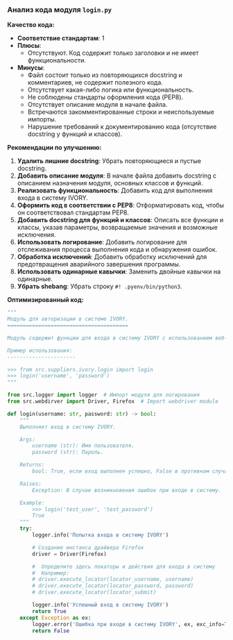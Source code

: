 ### **Анализ кода модуля `login.py`**

**Качество кода:**

- **Соответствие стандартам**: 1
- **Плюсы**:
    - Отсутствуют. Код содержит только заголовки и не имеет функциональности.
- **Минусы**:
    - Файл состоит только из повторяющихся docstring и комментариев, не содержит полезного кода.
    - Отсутствует какая-либо логика или функциональность.
    - Не соблюдены стандарты оформления кода (PEP8).
    - Отсутствует описание модуля в начале файла.
    - Встречаются закомментированные строки и неиспользуемые импорты.
    - Нарушение требований к документированию кода (отсутствие docstring у функций и классов).

**Рекомендации по улучшению:**

1.  **Удалить лишние docstring**: Убрать повторяющиеся и пустые docstring.
2.  **Добавить описание модуля**: В начале файла добавить docstring с описанием назначения модуля, основных классов и функций.
3.  **Реализовать функциональность**: Добавить код для выполнения входа в систему IVORY.
4.  **Оформить код в соответствии с PEP8**: Отформатировать код, чтобы он соответствовал стандартам PEP8.
5.  **Добавить docstring для функций и классов**: Описать все функции и классы, указав параметры, возвращаемые значения и возможные исключения.
6.  **Использовать логирование**: Добавить логирование для отслеживания процесса выполнения кода и обнаружения ошибок.
7.  **Обработка исключений**: Добавить обработку исключений для предотвращения аварийного завершения программы.
8.  **Использовать одинарные кавычки**: Заменить двойные кавычки на одинарные.
9. **Убрать shebang**: Убрать строку `#! .pyenv/bin/python3`.

**Оптимизированный код:**

```python
"""
Модуль для авторизации в системе IVORY.
=======================================

Модуль содержит функции для входа в систему IVORY с использованием веб-драйвера.

Пример использования:
----------------------

>>> from src.suppliers.ivory.login import login
>>> login('username', 'password')
"""

from src.logger import logger  # Импорт модуля для логирования
from src.webdirver import Driver, Firefox  # Import webdriver module

def login(username: str, password: str) -> bool:
    """
    Выполняет вход в систему IVORY.

    Args:
        username (str): Имя пользователя.
        password (str): Пароль.

    Returns:
        bool: True, если вход выполнен успешно, False в противном случае.

    Raises:
        Exception: В случае возникновения ошибок при входе в систему.

    Example:
        >>> login('test_user', 'test_password')
        True
    """
    try:
        logger.info('Попытка входа в систему IVORY')

        # Создание инстанса драйвера Firefox
        driver = Driver(Firefox)

        #  Определите здесь локаторы и действия для входа в систему
        #  Например:
        # driver.execute_locator(locator_username, username)
        # driver.execute_locator(locator_password, password)
        # driver.execute_locator(locator_submit)

        logger.info('Успешный вход в систему IVORY')
        return True
    except Exception as ex:
        logger.error('Ошибка при входе в систему IVORY', ex, exc_info=True)
        return False
